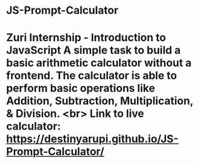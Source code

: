 # JS-Prompt-Calculator
# Zuri Internship - Introduction to JavaScript A simple task to build a basic arithmetic calculator without a frontend. The calculator is able to perform basic operations like Addition, Subtraction, Multiplication, &amp; Division. &lt;br> Link to live calculator: https://destinyarupi.github.io/JS-Prompt-Calculator/
